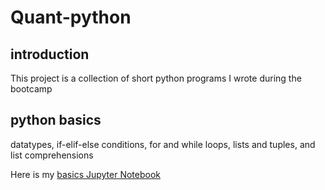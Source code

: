 # Quant-python

## introduction
This project is a collection of short python programs I wrote during the bootcamp

## python basics
datatypes, if-elif-else conditions, for and while loops, lists and tuples, and list comprehensions

Here is my [basics Jupyter Notebook](http://)
